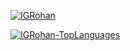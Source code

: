 [![IGRohan](https://github-readme-stats.vercel.app/api?username=shet00s3&show_icons=true&theme=tokyonight)](https://github.com/shet00s3)

[![IGRohan-TopLanguages](https://github-readme-stats.vercel.app/api/top-langs/?username=shet00s3)](https://github.com/shet00s3)

